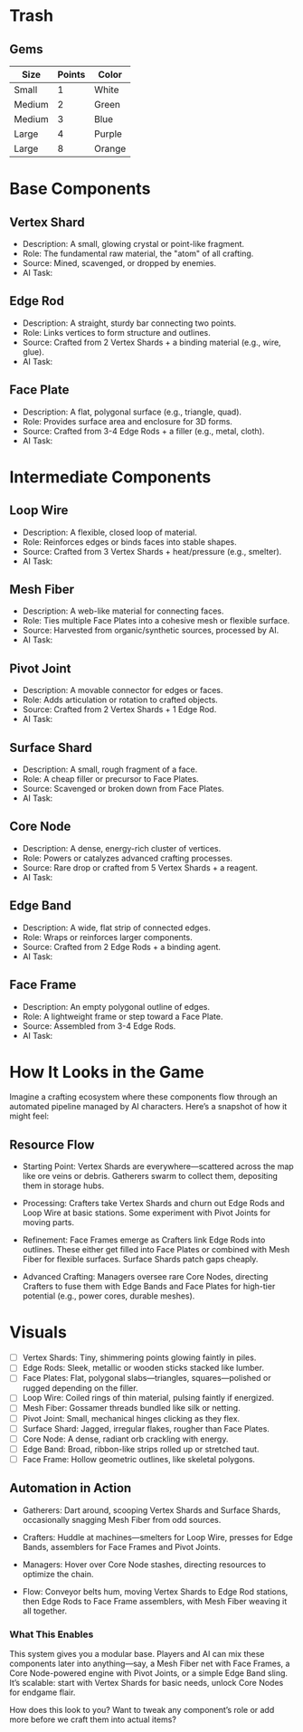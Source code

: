 # Trash
## Gems

| Size   | Points | Color  |
| ------ | ------ | ------ |
| Small  | 1      | White  |
| Medium | 2      | Green  |
| Medium | 3      | Blue   |
| Large  | 4      | Purple |
| Large  | 8      | Orange |

# Base Components

## Vertex Shard

- Description: A small, glowing crystal or point-like fragment.
- Role: The fundamental raw material, the "atom" of all crafting.
- Source: Mined, scavenged, or dropped by enemies.
- AI Task: 
## Edge Rod

- Description: A straight, sturdy bar connecting two points.
- Role: Links vertices to form structure and outlines.
- Source: Crafted from 2 Vertex Shards + a binding material (e.g., wire, glue).
- AI Task: 
## Face Plate

- Description: A flat, polygonal surface (e.g., triangle, quad).
- Role: Provides surface area and enclosure for 3D forms.
- Source: Crafted from 3-4 Edge Rods + a filler (e.g., metal, cloth).
- AI Task: 
# Intermediate Components

## Loop Wire

- Description: A flexible, closed loop of material.
- Role: Reinforces edges or binds faces into stable shapes.
- Source: Crafted from 3 Vertex Shards + heat/pressure (e.g., smelter).
- AI Task: 
## Mesh Fiber

- Description: A web-like material for connecting faces.
- Role: Ties multiple Face Plates into a cohesive mesh or flexible surface.
- Source: Harvested from organic/synthetic sources, processed by AI.
- AI Task: 
## Pivot Joint

- Description: A movable connector for edges or faces.
- Role: Adds articulation or rotation to crafted objects.
- Source: Crafted from 2 Vertex Shards + 1 Edge Rod.
- AI Task: 
## Surface Shard

- Description: A small, rough fragment of a face.
- Role: A cheap filler or precursor to Face Plates.
- Source: Scavenged or broken down from Face Plates.
- AI Task:
## Core Node

- Description: A dense, energy-rich cluster of vertices.
- Role: Powers or catalyzes advanced crafting processes.
- Source: Rare drop or crafted from 5 Vertex Shards + a reagent.
- AI Task:
## Edge Band

- Description: A wide, flat strip of connected edges.
- Role: Wraps or reinforces larger components.
- Source: Crafted from 2 Edge Rods + a binding agent.
- AI Task:
## Face Frame

- Description: An empty polygonal outline of edges.
- Role: A lightweight frame or step toward a Face Plate.
- Source: Assembled from 3-4 Edge Rods.
- AI Task:
# How It Looks in the Game

Imagine a crafting ecosystem where these components flow through an automated pipeline managed by AI characters. Here’s a snapshot of how it might feel:
## Resource Flow

- Starting Point: Vertex Shards are everywhere—scattered across the map like ore veins or debris. Gatherers swarm to collect them, depositing them in storage hubs.

- Processing: Crafters take Vertex Shards and churn out Edge Rods and Loop Wire at basic stations. Some experiment with Pivot Joints for moving parts.

- Refinement: Face Frames emerge as Crafters link Edge Rods into outlines. These either get filled into Face Plates or combined with Mesh Fiber for flexible surfaces. Surface Shards patch gaps cheaply.

- Advanced Crafting: Managers oversee rare Core Nodes, directing Crafters to fuse them with Edge Bands and Face Plates for high-tier potential (e.g., power cores, durable meshes).
# Visuals

- [ ] Vertex Shards: Tiny, shimmering points glowing faintly in piles.
- [ ] Edge Rods: Sleek, metallic or wooden sticks stacked like lumber.
- [ ] Face Plates: Flat, polygonal slabs—triangles, squares—polished or rugged depending on the filler.
- [ ] Loop Wire: Coiled rings of thin material, pulsing faintly if energized.
- [ ] Mesh Fiber: Gossamer threads bundled like silk or netting.
- [ ] Pivot Joint: Small, mechanical hinges clicking as they flex.
- [ ] Surface Shard: Jagged, irregular flakes, rougher than Face Plates.
- [ ] Core Node: A dense, radiant orb crackling with energy.
- [ ] Edge Band: Broad, ribbon-like strips rolled up or stretched taut.
- [ ] Face Frame: Hollow geometric outlines, like skeletal polygons.

## Automation in Action

- Gatherers: Dart around, scooping Vertex Shards and Surface Shards, occasionally snagging Mesh Fiber from odd sources.

- Crafters: Huddle at machines—smelters for Loop Wire, presses for Edge Bands, assemblers for Face Frames and Pivot Joints.

- Managers: Hover over Core Node stashes, directing resources to optimize the chain.

- Flow: Conveyor belts hum, moving Vertex Shards to Edge Rod stations, then Edge Rods to Face Frame assemblers, with Mesh Fiber weaving it all together.
### What This Enables

This system gives you a modular base. Players and AI can mix these components later into anything—say, a Mesh Fiber net with Face Frames, a Core Node-powered engine with Pivot Joints, or a simple Edge Band sling. It’s scalable: start with Vertex Shards for basic needs, unlock Core Nodes for endgame flair.

How does this look to you? Want to tweak any component’s role or add more before we craft them into actual items?